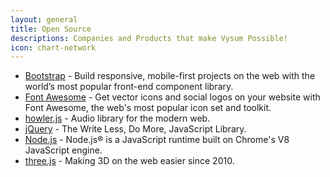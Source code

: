 ```yaml
---
layout: general
title: Open Source
descriptions: Companies and Products that make Vysum Possible!
icon: chart-network
---
```

* [Bootstrap](https://getbootstrap.com) - Build responsive, mobile-first projects on the web with the world’s most popular front-end component library.
* [Font Awesome](https://fontawesome.com) - Get vector icons and social logos on your website with Font Awesome, the web's most popular icon set and toolkit.
* [howler.js](https://howlerjs.com) - Audio library for the modern web.
* [jQuery](https://jquery.com) - The Write Less, Do More, JavaScript Library.
* [Node.js](https://nodejs.org/en/) - Node.js® is a JavaScript runtime built on Chrome's V8 JavaScript engine.
* [three.js](https://threejs.org) - Making 3D on the web easier since 2010.